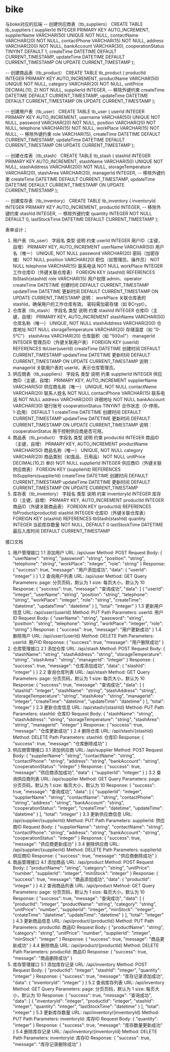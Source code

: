 # bike
与boke对应的后端
-- 创建供应商表（tb_suppliers）
CREATE TABLE tb_suppliers (
supplierId INTEGER PRIMARY KEY AUTO_INCREMENT,
supplierName VARCHAR(50) UNIQUE NOT NULL,
contactName VARCHAR(20) NOT NULL,
contactPhone VARCHAR(15) NOT NULL,
address VARCHAR(200) NOT NULL,
bankAccount VARCHAR(30),
cooperationStatus TINYINT DEFAULT 1,
createTime DATETIME DEFAULT CURRENT_TIMESTAMP,
updateTime DATETIME DEFAULT CURRENT_TIMESTAMP ON UPDATE CURRENT_TIMESTAMP
);

-- 创建商品表（tb_product）
CREATE TABLE tb_product (
productId INTEGER PRIMARY KEY AUTO_INCREMENT,
productName VARCHAR(50) UNIQUE NOT NULL,
category VARCHAR(20) NOT NULL,
unitPrice DECIMAL(10, 2) NOT NULL,
supplierId INTEGER, -- 移除外键约束
createTime DATETIME DEFAULT CURRENT_TIMESTAMP,
updateTime DATETIME DEFAULT CURRENT_TIMESTAMP ON UPDATE CURRENT_TIMESTAMP
);

-- 创建用户表（tb_user）
CREATE TABLE tb_user (
userId INTEGER PRIMARY KEY AUTO_INCREMENT,
username VARCHAR(50) UNIQUE NOT NULL,
password VARCHAR(20) NOT NULL,
position VARCHAR(20) NOT NULL,
telephone VARCHAR(15) NOT NULL,
workPlace VARCHAR(15) NOT NULL, -- 移除外键约束
role VARCHAR(15),
createTime DATETIME DEFAULT CURRENT_TIMESTAMP,
updateTime DATETIME DEFAULT CURRENT_TIMESTAMP ON UPDATE CURRENT_TIMESTAMP
);

-- 创建仓库表（tb_stash）
CREATE TABLE tb_stash (
stashId INTEGER PRIMARY KEY AUTO_INCREMENT,
stashName VARCHAR(50) UNIQUE NOT NULL,
stashAddress VARCHAR(200) NOT NULL,
storageTemperature VARCHAR(20),
stashArea VARCHAR(20),
managerId INTEGER, -- 移除外键约束
createTime DATETIME DEFAULT CURRENT_TIMESTAMP,
updateTime DATETIME DEFAULT CURRENT_TIMESTAMP ON UPDATE CURRENT_TIMESTAMP
);

-- 创建库存表（tb_inventory）
CREATE TABLE tb_inventory (
inventoryId INTEGER PRIMARY KEY AUTO_INCREMENT,
productId INTEGER, -- 移除外键约束
stashId INTEGER, -- 移除外键约束
quantity INTEGER NOT NULL DEFAULT 0,
lastStockTime DATETIME DEFAULT CURRENT_TIMESTAMP
);

表单设计；
1. 用户表（tb_user）
   字段名	类型	说明	约束
   userId	INTEGER	用户ID（主键，自增）	PRIMARY KEY, AUTO_INCREMENT
   userName	VARCHAR(50)	用户名（唯一）	UNIQUE, NOT NULL
   password	VARCHAR(20)	密码（加密存储）	NOT NULL
   position	VARCHAR(20)	职位（如管理员、操作员）	NOT NULL
   telephone	VARCHAR(15)	联系电话	NOT NULL
   workPlace	INTEGER	工作仓库ID（外键关联仓库表）	FOREIGN KEY (stashId) REFERENCES tbStash(stashId)
   role	VARCHAR(15)	用户权限 admin、operator
   createTime	DATETIME	创建时间	DEFAULT CURRENT_TIMESTAMP
   updateTime	DATETIME	更新时间	DEFAULT CURRENT_TIMESTAMP ON UPDATE CURRENT_TIMESTAMP
   说明：
    workPlace 关联仓库表的 stashId，确保用户的工作仓库有效。
    密码需加密存储（如 BCrypt）。
2. 仓库表（tb_stash）
   字段名	类型	说明	约束
   stashId	INTEGER	仓库ID（主键，自增）	PRIMARY KEY, AUTO_INCREMENT
   stashName	VARCHAR(50)	仓库名称（唯一）	UNIQUE, NOT NULL
   stashAddress	VARCHAR(200)	仓库地址	NOT NULL
   storageTemperature	VARCHAR(20)	存储温度（如 "0-5℃"）
   stashArea	VARCHAR(20)	仓库面积（如 "500㎡"）
   managerId	INTEGER	管理员ID（外键关联用户表）	FOREIGN KEY (userId) REFERENCES tbUser(userId)
   createTime	DATETIME	创建时间	DEFAULT CURRENT_TIMESTAMP
   updateTime	DATETIME	更新时间	DEFAULT CURRENT_TIMESTAMP ON UPDATE CURRENT_TIMESTAMP
   说明：
    managerId 关联用户表的 userId，表示仓库管理员。
3. 供应商表（tb_suppliers）
   字段名	类型	说明	约束
   supplierId	INTEGER	供应商ID（主键，自增）	PRIMARY KEY, AUTO_INCREMENT
   supplierName	VARCHAR(50)	供应商名称（唯一）	UNIQUE, NOT NULL
   contactName	VARCHAR(20)	联系人姓名	NOT NULL
   contactPhone	VARCHAR(15)	联系电话	NOT NULL
   address	VARCHAR(200)	详细地址	NOT NULL
   bankAccount	VARCHAR(30)	银行账号
   cooperationStatus	TINYINT	合作状态（0-停用，1-启用）	DEFAULT 1
   createTime	DATETIME	创建时间	DEFAULT CURRENT_TIMESTAMP
   updateTime	DATETIME	更新时间	DEFAULT CURRENT_TIMESTAMP ON UPDATE CURRENT_TIMESTAMP
   说明：
    cooperationStatus 用于控制供应商是否可用。
4. 商品表（tb_product）
   字段名	类型	说明	约束
   productId	INTEGER	商品ID（主键，自增）	PRIMARY KEY, AUTO_INCREMENT
   productName	VARCHAR(50)	商品名称（唯一）	UNIQUE, NOT NULL
   category	VARCHAR(20)	商品类别（如食品、日用品）	NOT NULL
   unitPrice	DECIMAL(10,2)	单价	NOT NULL
   supplierId	INTEGER	供应商ID（外键关联供应商表）	FOREIGN KEY (supplierId) REFERENCES tbSuppliers(supplierId)
   createTime	DATETIME	创建时间	DEFAULT CURRENT_TIMESTAMP
   updateTime	DATETIME	更新时间	DEFAULT CURRENT_TIMESTAMP ON UPDATE CURRENT_TIMESTAMP
5. 库存表（tb_inventory）
   字段名	类型	说明	约束
   inventoryId	INTEGER	库存ID（主键，自增）	PRIMARY KEY, AUTO_INCREMENT
   productId	INTEGER	商品ID（外键关联商品表）	FOREIGN KEY (productId) REFERENCES tbProduct(productId)
   stashId	INTEGER	仓库ID（外键关联仓库表）	FOREIGN KEY (stashId) REFERENCES tbStash(stashId)
   quantity	INTEGER	当前库存数量	NOT NULL, DEFAULT 0
   lastStockTime	DATETIME	最后入库时间	DEFAULT CURRENT_TIMESTAMP



接口文档
1. 用户管理接口
   1.1 添加用户
      URL: /api/user
      Method: POST
      Request Body:
         {
            "userName": "string",
            "password": "string",
            "position": "string",
            "telephone": "string",
            "workPlace": "integer",
            "role": "string"
         }
      Response:
      {
         "success": true,
         "message": "用户添加成功",
         "data": {
            "userId": "integer"
         }
      }
   1.2 查询用户列表
      URL: /api/user
      Method: GET
      Query Parameters:
      page: 分页页码，默认为 1
      size: 每页大小，默认为 10
      Response:
         {
            "success": true,
            "message": "查询成功",
            "data": [
               {
               "userId": "integer",
               "userName": "string",
               "position": "string",
               "telephone": "string",
               "workPlace": "integer",
               "role": "string",
               "createTime": "datetime",
               "updateTime": "datetime"
               }
            ],
            "total": "integer"
         }
   1.3 更新用户信息
      URL: /api/user/{userId}
      Method: PUT
      Path Parameters:
      userId: 用户ID
      Request Body:
         {
            "userName": "string",
            "password": "string",
            "position": "string",
            "telephone": "string",
            "workPlace": "integer",
            "role": "string"
         }
      Response:
         {
            "success": true,
            "message": "用户更新成功"
         }
   1.4 删除用户
      URL: /api/user/{userId}
      Method: DELETE
      Path Parameters:
      userId: 用户ID
      Response:
         {
            "success": true,
            "message": "用户删除成功"
         }
2. 仓库管理接口
   2.1 添加仓库
      URL: /api/stash
      Method: POST
      Request Body:
         {
            "stashName": "string",
            "stashAddress": "string",
            "storageTemperature": "string",
            "stashArea": "string",
            "managerId": "integer"
         }
      Response:
         {
            "success": true,
            "message": "仓库添加成功",
            "data": {
               "stashId": "integer" 
            }
         }
   2.2 查询仓库列表
      URL: /api/stash
      Method: GET
      Query Parameters:
      page: 分页页码，默认为 1
      size: 每页大小，默认为 10
      Response:
         {
            "success": true,
            "message": "查询成功",
            "data": [
               {
                  "stashId": "integer",
                  "stashName": "string",
                  "stashAddress": "string",
                  "storageTemperature": "string",
                  "stashArea": "string",
                  "managerId": "integer",
                  "createTime": "datetime",
                  "updateTime": "datetime"
               }
            ],
            "total": "integer"
         }
   2.3 更新仓库信息
      URL: /api/stash/{stashId}
      Method: PUT
      Path Parameters:
      stashId: 仓库ID
      Request Body:
         {
            "stashName": "string",
            "stashAddress": "string",
            "storageTemperature": "string",
            "stashArea": "string",
            "managerId": "integer"
         }
      Response:
         {
            "success": true,
            "message": "仓库更新成功"
         }
   2.4 删除仓库
      URL: /api/stash/{stashId}
      Method: DELETE
      Path Parameters:
      stashId: 仓库ID
      Response:
         {
            "success": true,
            "message": "仓库删除成功"
         }
3. 供应商管理接口
   3.1 添加供应商
      URL: /api/supplier
      Method: POST
      Request Body:
         {
            "supplierName": "string",
            "contactName": "string",
            "contactPhone": "string",
            "address": "string",
            "bankAccount": "string",
            "cooperationStatus": "integer"
         }
      Response:
         {
            "success": true,
            "message": "供应商添加成功",
            "data": {
               "supplierId": "integer"
            }
         }
   3.2 查询供应商列表
      URL: /api/supplier
      Method: GET
      Query Parameters:
      page: 分页页码，默认为 1
      size: 每页大小，默认为 10
      Response:
         {
            "success": true,
            "message": "查询成功",
            "data": [
               {
                  "supplierId": "integer",
                  "supplierName": "string",
                  "contactName": "string",
                  "contactPhone": "string",
                  "address": "string",
                  "bankAccount": "string",
                  "cooperationStatus": "integer",
                  "createTime": "datetime",
                  "updateTime": "datetime"
               }
            ],
            "total": "integer"
         }
   3.3 更新供应商信息
      URL: /api/supplier/{supplierId}
      Method: PUT
      Path Parameters:
      supplierId: 供应商ID
      Request Body:
         {
            "supplierName": "string",
            "contactName": "string",
            "contactPhone": "string",
            "address": "string",
            "bankAccount": "string",
            "cooperationStatus": "integer"
         }
      Response:
            {
               "success": true,
               "message": "供应商更新成功"
            }
   3.4 删除供应商
      URL: /api/supplier/{supplierId}
      Method: DELETE
      Path Parameters:
      supplierId: 供应商ID
      Response:
         {
            "success": true,
            "message": "供应商删除成功"
         }
4. 商品管理接口
   4.1 添加商品
      URL: /api/product
      Method: POST
      Request Body:
         {
            "productName": "string",
            "category": "string",
            "unitPrice": "number",
            "supplierId": "integer",
            "minStock": "integer"
         }
      Response:
         {
            "success": true,
            "message": "商品添加成功",
            "data": {
               "productId": "integer"
            }
         }
   4.2 查询商品列表
      URL: /api/product
      Method: GET
      Query Parameters:
      page: 分页页码，默认为 1
      size: 每页大小，默认为 10
      Response:
         {
            "success": true,
            "message": "查询成功",
            "data": [
               {
                  "productId": "integer",
                  "productName": "string",
                  "category": "string",
                  "unitPrice": "number",
                  "supplierId": "integer",
                  "minStock": "integer",
                  "createTime": "datetime",
                  "updateTime": "datetime"
               }
            ],
            "total": "integer"
         }
   4.3 更新商品信息
      URL: /api/product/{productId}
      Method: PUT
      Path Parameters:
      productId: 商品ID
      Request Body:
         {
            "productName": "string",
            "category": "string",
            "unitPrice": "number",
            "supplierId": "integer",
            "minStock": "integer"
         }
      Response:
         {
            "success": true,
            "message": "商品更新成功"
         }
   4.4 删除商品
      URL: /api/product/{productId}
      Method: DELETE
      Path Parameters:
      productId: 商品ID
      Response:
         {
            "success": true,
            "message": "商品删除成功"
         }
5. 库存管理接口
   5.1 添加库存记录
      URL: /api/inventory
      Method: POST
      Request Body:
         {
            "productId": "integer",
            "stashId": "integer",
            "quantity": "integer"
         }
      Response:
         {
            "success": true,
            "message": "库存记录添加成功",
            "data": {
               "inventoryId": "integer"
            }
         }
   5.2 查询库存列表
      URL: /api/inventory
      Method: GET
      Query Parameters:
      page: 分页页码，默认为 1
      size: 每页大小，默认为 10
      Response:
         {
            "success": true,
            "message": "查询成功",
            "data": [
               {
                  "inventoryId": "integer",
                  "productId": "integer",
                  "stashId": "integer",
                  "quantity": "integer",
                  "lastStockTime": "datetime"
               }
            ],
            "total": "integer"
         }
   5.3 更新库存数量
      URL: /api/inventory/{inventoryId}
      Method: PUT
      Path Parameters:
      inventoryId: 库存ID
      Request Body:
         {
            "quantity": "integer"
         }
      Response:
         {
            "success": true,
            "message": "库存数量更新成功"
         }
   5.4 删除库存记录
      URL: /api/inventory/{inventoryId}
      Method: DELETE
      Path Parameters:
      inventoryId: 库存ID
      Response:
         {
            "success": true,
            "message": "库存记录删除成功"
         }